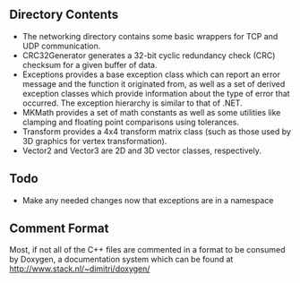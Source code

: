 ## Directory Contents

- The networking directory contains some basic wrappers for TCP and UDP
  communication.
- CRC32Generator generates a 32-bit cyclic redundancy check (CRC) checksum
  for a given buffer of data.
- Exceptions provides a base exception class which can report an error message
  and the function it originated from, as well as a set of derived exception
  classes which provide information about the type of error that occurred.
  The exception hierarchy is similar to that of .NET.
- MKMath provides a set of math constants as well as some utilities like
  clamping and floating point comparisons using tolerances.
- Transform provides a 4x4 transform matrix class (such as those
  used by 3D graphics for vertex transformation).
- Vector2 and Vector3 are 2D and 3D vector classes, respectively.

## Todo

- Make any needed changes now that exceptions are in a namespace

## Comment Format

Most, if not all of the C++ files are commented in a format to be consumed by
Doxygen, a documentation system which can be found at
http://www.stack.nl/~dimitri/doxygen/
